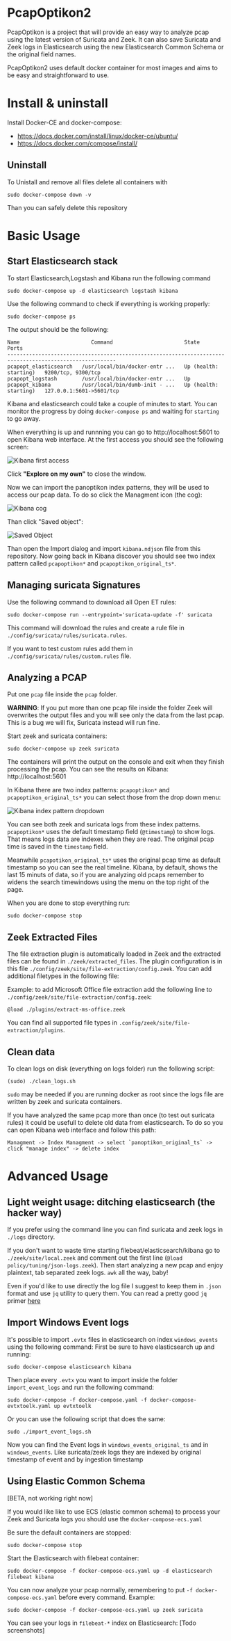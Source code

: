 # PcapOptikon2
PcapOptikon is a project that will provide an easy way to analyze pcap using the latest version of Suricata and Zeek.
It can also save Suricata and Zeek logs in Elasticsearch using the new Elasticsearch Common Schema or the original field names.

PcapOptikon2 uses default docker container for most images and aims to be easy and straightforward to use.

# Install & uninstall
Install Docker-CE and docker-compose:
- https://docs.docker.com/install/linux/docker-ce/ubuntu/
- https://docs.docker.com/compose/install/

## Uninstall
To Unistall and remove all files delete all containers with
```
sudo docker-compose down -v
```
Than you can safely delete this repository

# Basic Usage

## Start Elasticsearch stack

To start Elasticsearch,Logstash and Kibana run the following command
```
sudo docker-compose up -d elasticsearch logstash kibana
```

Use the following command to check if everything is working properly:
```
sudo docker-compose ps
```
The output should be the following:
```
Name                       Command                       State                    Ports          
---------------------------------------------------------------------------------------------------------
pcapopt_elasticsearch   /usr/local/bin/docker-entr ...   Up (health: starting)   9200/tcp, 9300/tcp      
pcapopt_logstash        /usr/local/bin/docker-entr ...   Up                                              
pcapopt_kibana          /usr/local/bin/dumb-init - ...   Up (health: starting)   127.0.0.1:5601->5601/tcp
```

Kibana and elasticsearch could take a couple of minutes to start. You can monitor the progress by doing `docker-compose ps` and waiting for `starting` to go away.

When everything is up and runnning you can go to http://localhost:5601 to open Kibana web interface.
At the first access you should see the following screen:

![Kibana first access](https://github.com/certego/PcapOptikon2/raw/master/images/kibana_first_access.png)

Click **"Explore on my own"** to close the window.

Now we can import the panoptikon index patterns, they will be used to access our pcap data. To do so click the Managment icon (the cog):

![Kibana cog](https://github.com/certego/PcapOptikon2/raw/master/images/kibana_managment.png)

Than click "Saved object":

![Saved Object](https://github.com/certego/PcapOptikon2/raw/master/images/kibana_saved_object.png)

Than open the Import dialog and import `kibana.ndjson` file from this repository. Now going back in Kibana discover you should see two index pattern called `pcapoptikon*` and `pcapoptikon_original_ts*`.


## Managing suricata Signatures
Use the following command to download all Open ET rules:
```
sudo docker-compose run --entrypoint='suricata-update -f' suricata
```
This command will download the rules and create a rule file in `./config/suricata/rules/suricata.rules`.

If you want to test custom rules add them in `./config/suricata/rules/custom.rules` file.

## Analyzing a PCAP
Put one `pcap` file inside the `pcap` folder.

**WARNING**: If you put more than one pcap file inside the folder Zeek will overwrites the output files and you will see only the data from the last pcap. This is a bug we will fix, Suricata instead will run fine.

Start zeek and suricata containers:
```
sudo docker-compose up zeek suricata
```

The containers will print the output on the console and exit when they finish processing the pcap.
You can see the results on Kibana: http://localhost:5601

In Kibana there are two index patterns: `pcapoptikon*` and `pcapoptikon_original_ts*` you can select those from the drop down menu:

![Kibana index pattern dropdown](https://github.com/certego/PcapOptikon2/raw/master/images/kibana_indexpattern_dropdown.png)

You can see both zeek and suricata logs from these index patterns. `pcapoptikon*` uses the default timestamp field (`@timestamp`) to show logs. That means logs data are indexes when they are read. The original pcap time is saved in the `timestamp` field.

Meanwhile `pcapotikon_original_ts*` uses the original pcap time as default timestamp so you can see the real timeline. Kibana, by default, shows the last 15 minuts of data, so if you are analyzing old pcaps remember to widens the search timewindows using the menu on the top right of the page.

When you are done to stop everything run:
```
sudo docker-compose stop
```

## Zeek Extracted Files

The file extraction plugin is automatically loaded in Zeek and the extracted files can be found in `./zeek/extracted_files`. The plugin configuration is in this file `./config/zeek/site/file-extraction/config.zeek`. You can add additional filetypes in the following file:

Example: to add Microsoft Office file extraction add the following line to `./config/zeek/site/file-extraction/config.zeek`:
```
@load ./plugins/extract-ms-office.zeek
```
You can find all supported file types in `.config/zeek/site/file-extraction/plugins`.

## Clean data
To clean logs on disk (everything on logs folder) run the following script:
```
(sudo) ./clean_logs.sh
```
`sudo` may be needed if you are running docker as root since the logs file are written by zeek and suricata containers.

If you have analyzed the same pcap more than once (to test out suricata rules) it could be usefull to delete old data from elasticsearch. To do so you can open Kibana web interface and follow this path:
```
Managment -> Index Managment -> select `panoptikon_original_ts` -> click "manage index" -> delete index
```

# Advanced Usage

## Light weight usage: ditching elasticsearch (the hacker way)
If you prefer using the command line you can find suricata and zeek logs in `./logs` directory.

If you don't want to waste time starting filebeat/elasticsearch/kibana go to `./zeek/site/local.zeek` and comment out the first line (`@load policy/tuning/json-logs.zeek`). Then start analyzing a new pcap and enjoy plaintext, tab separated zeek logs. `awk` all the way, baby!

Even if you'd like to use directly the log file I suggest to keep them in `.json` format and use `jq` utility to query them. You can read a pretty good `jq` primer [here](https://www.gibiansky.com/blog/command-line/jq-primer/index.html)

## Import Windows Event logs
It's possible to import `.evtx` files in elasticsearch on index `windows_events` using the following command:
First be sure to have elasticsearch up and running:
```
sudo docker-compose elasticsearch kibana
```

Then place every `.evtx` you want to import inside the folder `import_event_logs` and run the following command:
```
sudo docker-compose -f docker-compose.yaml -f docker-compose-evtxtoelk.yaml up evtxtoelk
```
Or you can use the following script that does the same:
```
sudo ./import_event_logs.sh
```

Now you can find the Event logs in `windows_events_original_ts` and in `windows_events`. Like suricata/zeek logs they are indexed by original timestamp of event and by ingestion timestamp

## Using Elastic Common Schema
[BETA, not working right now]

If you would like like to use ECS (elastic common schema) to process your Zeek and Suricata logs you should use the `docker-compose-ecs.yaml`

Be sure the default containers are stopped:
```
sudo docker-compose stop
```

Start the Elasticsearch with filebeat container:
```
sudo docker-compose -f docker-compose-ecs.yaml up -d elasticsearch filebeat kibana
```

You can now analyze your pcap normally, remembering to put `-f docker-compose-ecs.yaml` before every command.
Example:
```
sudo docker-compose -f docker-compose-ecs.yaml up zeek suricata
```

You can see your logs in `filebeat-*` index on Elasticsearch:
[Todo screenshots]

